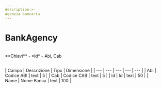 ```yaml
---
description:>-
Agenzia bancaria
---
```


# BankAgency

<br>
**Chiavi**
- *Id*
- Abi, Cab
<br><br>

| Campo | Descrizione | Tipo | Dimensione | 
| --- | --- | --- | --- | --- |
| Abi | Codice ABI | text | 5 |
| Cab | Codice CAB | text | 5 |
| Id | Id | text | 50 |
| Name | Nome Banca | text | 100 |

